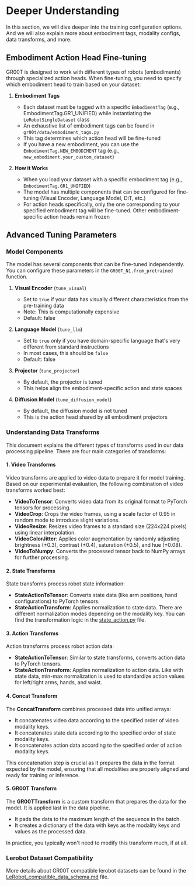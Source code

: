 # Deeper Understanding

In this section, we will dive deeper into the training configuration options. And we will also explain more about embodiment tags, modality configs, data transforms, and more.


## Embodiment Action Head Fine-tuning

GR00T is designed to work with different types of robots (embodiments) through specialized action heads. When fine-tuning, you need to specify which embodiment head to train based on your dataset:

1. **Embodiment Tags**
   - Each dataset must be tagged with a specific `EmbodimentTag` (e.g., EmbodimentTag.GR1_UNIFIED) while instantiating the `LeRobotSingleDataset` class
   - An exhaustive list of embodiment tags can be found in `gr00t/data/embodiment_tags.py`
   - This tag determines which action head will be fine-tuned
   - If you have a new embodiment, you can use the `EmbodimentTag.NEW_EMBODIMENT` tag (e.g., `new_embodiment.your_custom_dataset`)

2. **How it Works**
   - When you load your dataset with a specific embodiment tag (e.g., `EmbodimentTag.GR1_UNIFIED`)
   - The model has multiple components that can be configured for fine-tuning (Visual Encoder, Language Model, DiT, etc.)
   - For action heads specifically, only the one corresponding to your specified embodiment tag will be fine-tuned. Other embodiment-specific action heads remain frozen

## Advanced Tuning Parameters

### Model Components

The model has several components that can be fine-tuned independently. You can configure these parameters in the `GR00T_N1.from_pretrained` function.

1. **Visual Encoder** (`tune_visual`)
   - Set to `true` if your data has visually different characteristics from the pre-training data
   - Note: This is computationally expensive
   - Default: false


2. **Language Model** (`tune_llm`)
   - Set to `true` only if you have domain-specific language that's very different from standard instructions
   - In most cases, this should be `false`
   - Default: false

3. **Projector** (`tune_projector`)
   - By default, the projector is tuned
   - This helps align the embodiment-specific action and state spaces

4. **Diffusion Model** (`tune_diffusion_model`)
   - By default, the diffusion model is not tuned
   - This is the action head shared by all embodiment projectors

### Understanding Data Transforms

This document explains the different types of transforms used in our data processing pipeline. There are four main categories of transforms:

#### 1. Video Transforms

Video transforms are applied to video data to prepare it for model training. Based on our experimental evaluation, the following combination of video transforms worked best:

- **VideoToTensor**: Converts video data from its original format to PyTorch tensors for processing.
- **VideoCrop**: Crops the video frames, using a scale factor of 0.95 in random mode to introduce slight variations.
- **VideoResize**: Resizes video frames to a standard size (224x224 pixels) using linear interpolation.
- **VideoColorJitter**: Applies color augmentation by randomly adjusting brightness (±0.3), contrast (±0.4), saturation (±0.5), and hue (±0.08).
- **VideoToNumpy**: Converts the processed tensor back to NumPy arrays for further processing.

#### 2. State Transforms

State transforms process robot state information:

- **StateActionToTensor**: Converts state data (like arm positions, hand configurations) to PyTorch tensors.
- **StateActionTransform**: Applies normalization to state data. There are different normalization modes depending on the modality key. You can find the transformation logic in the [state_action.py](../gr00t/data/transform/state_action.py) file.

#### 3. Action Transforms

Action transforms process robot action data:

- **StateActionToTensor**: Similar to state transforms, converts action data to PyTorch tensors.
- **StateActionTransform**: Applies normalization to action data. Like with state data, min-max normalization is used to standardize action values for left/right arms, hands, and waist.

#### 4. Concat Transform

The **ConcatTransform** combines processed data into unified arrays:

- It concatenates video data according to the specified order of video modality keys.
- It concatenates state data according to the specified order of state modality keys.
- It concatenates action data according to the specified order of action modality keys.

This concatenation step is crucial as it prepares the data in the format expected by the model, ensuring that all modalities are properly aligned and ready for training or inference.

#### 5. GR00T Transform

The **GR00TTransform** is a custom transform that prepares the data for the model. It is applied last in the data pipeline.

- It pads the data to the maximum length of the sequence in the batch.
- It creates a dictionary of the data with keys as the modality keys and values as the processed data.

In practice, you typically won't need to modify this transform much, if at all.

### Lerobot Dataset Compatibility

More details about GR00T compatible lerobot datasets can be found in the [LeRobot_compatible_data_schema.md](./LeRobot_compatible_data_schema.md) file.
